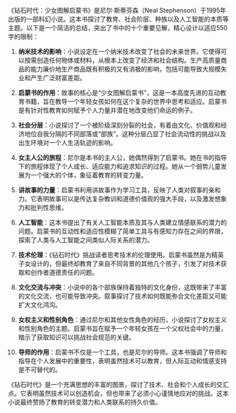 《钻石时代：少女图解启蒙书》是尼尔·斯蒂芬森（Neal Stephenson）于1995年出版的一部科幻小说。这本书探讨了教育、社会阶层、种族以及人工智能的本质等主题。以下是一个简洁的总结，突出了书中的十个重要见解，精心设计以适应550字的限制：

1. **纳米技术的影响**：小说设定在一个纳米技术改变了社会的未来世界。它使得可以按需创造任何物体或材料，从根本上改变了经济和社会结构。生产高质量商品的能力廉价地生产商品既有积极的又有消极的影响，包括可能导致大规模失业和产生广泛财富差距。

2. **启蒙书的作用**：故事的核心是“少女图解启蒙书”，这是一本高度先进的互动教育书籍，旨在教导一个年轻女孩如何在这个复杂的世界中思考和适应。启蒙书是有针对性教育如何赋予个人力量并潜在地改变他们命运的例子。

3. **社会分层**：小说探讨了一个被阶级深刻分裂的社会，有着由文化、价值观和经济地位自我分隔的不同部落或“部族”。这种分层凸显了社会流动性的挑战以及出生环境对一个人生活轨迹的影响。

4. **女主人公的旅程**：尼尔是本书的主人公，她偶然得到了启蒙书。她在书的指导下的旅程体现了个人成长、适应能力和追求知识的过程。她从一个弱势儿童发展为一个强大的个体，象征着教育的转变力量。

5. **讲故事的力量**：启蒙书利用讲故事作为学习工具，反映了人类对叙事的亲和力。它表明故事可以是传达复杂教训和道德价值观的强大手段，以及激发想象力和批判性思维。

6. **人工智能**：这本书提出了有关人工智能本质及其与人类建立情感联系的潜力的问题。启蒙书的互动性和适应性模糊了简单工具与有感知力存在之间的界限，探索了人类与人工智能之间类似人际关系的潜力。

7. **技术伦理**：《钻石时代》挑战读者思考技术的伦理使用。启蒙书虽然是为精英子女设计的，但最终却教育了来自不同背景的其他几个孩子，引发了对技术获取和创作者道德责任的问题。

8. **文化交流与冲突**：小说中的各个部族保持着独特的文化身份，这既带来了丰富的文化交流，也可能导致冲突。叙事探讨了技术如何既能弥合文化差距又可能扩大文化鸿沟。

9. **女权主义和性别角色**：通过尼尔和其他女性角色的经历，小说探讨了女权主义和性别角色的主题。启蒙书旨在赋予一个年轻女孩在一个父权社会中的力量，暗示了获取知识可以挑战社会规范的关键。

10. **导师的作用**：启蒙书不仅是一个工具，也是尼尔的导师。这本书强调了导师和指导在个人发展中的重要性，表明虽然技术可以教育，但人际互动和情感支持是不可替代的。

《钻石时代》是一个充满思想的丰富的图景，探讨了技术、社会和个人成长的交汇点。它表明虽然技术可以创造机会，但也带来了必须小心谨慎地应对的挑战。这本小说最终赞扬了教育的转变潜力和人类联系的持久价值。